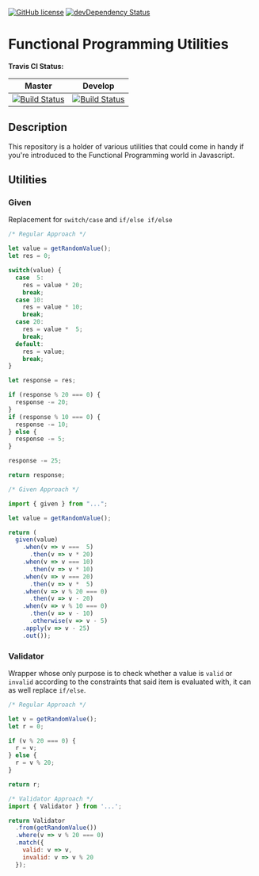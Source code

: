 [![GitHub license](https://img.shields.io/badge/license-MIT-blue.svg)](https://raw.githubusercontent.com/karudedios/FunctionalProgrammingUtilities/master/LICENSE)
[![devDependency Status](https://david-dm.org/karudedios/FunctionalProgrammingUtilities/dev-status.svg)](https://david-dm.org/karudedios/FunctionalProgrammingUtilities#info=devDependencies)

# Functional Programming Utilities

**Travis CI Status:**

| Master | Develop |
| -------|-------- |
| [![Build Status](https://travis-ci.org/karudedios/FunctionalProgrammingUtilities.svg?branch=master)](https://travis-ci.org/karudedios/FunctionalProgrammingUtilities) | [![Build Status](https://travis-ci.org/karudedios/FunctionalProgrammingUtilities.svg?branch=develop)](https://travis-ci.org/karudedios/FunctionalProgrammingUtilities) |

## Description
This repository is a holder of various utilities that could come in handy if you're introduced to the Functional Programming world in Javascript.


## Utilities

### Given
Replacement for `switch/case` and `if/else if/else`

```javascript
/* Regular Approach */

let value = getRandomValue();
let res = 0;

switch(value) {
  case  5:
    res = value * 20;
    break;
  case 10:
    res = value * 10;
    break;
  case 20:
    res = value *  5;
    break;
  default:
    res = value;
    break;
}

let response = res;

if (response % 20 === 0) {
  response -= 20;
} 
if (response % 10 === 0) {
  response -= 10;
} else {
  response -= 5;
}

response -= 25;

return response;

/* Given Approach */

import { given } from "...";

let value = getRandomValue();

return (
  given(value)
    .when(v => v ===  5)
      .then(v => v * 20)
    .when(v => v === 10)
      .then(v => v * 10)
    .when(v => v === 20)
      .then(v => v *  5)
    .when(v => v % 20 === 0)
      .then(v => v - 20)
    .when(v => v % 10 === 0)
      .then(v => v - 10)
      .otherwise(v => v - 5)
    .apply(v => v - 25)
    .out());

```

### Validator
Wrapper whose only purpose is to check whether a value is `valid` or `invalid` according to the constraints that said item is evaluated with, it can as well replace `if/else`.

```javascript
/* Regular Approach */

let v = getRandomValue();
let r = 0;

if (v % 20 === 0) {
  r = v;
} else {
  r = v % 20;
}

return r;

/* Validator Approach */
import { Validator } from '...';

return Validator
  .from(getRandomValue())
  .where(v => v % 20 === 0)
  .match({
    valid: v => v,
    invalid: v => v % 20
  });

```